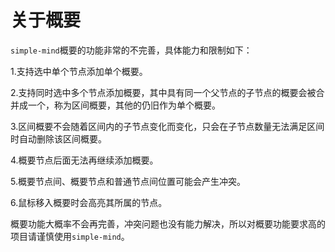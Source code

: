 # 关于概要

`simple-mind`概要的功能非常的不完善，具体能力和限制如下：

1.支持选中单个节点添加单个概要。

2.支持同时选中多个节点添加概要，其中具有同一个父节点的子节点的概要会被合并成一个，称为区间概要，其他的仍旧作为单个概要。

3.区间概要不会随着区间内的子节点变化而变化，只会在子节点数量无法满足区间时自动删除该区间概要。

4.概要节点后面无法再继续添加概要。

5.概要节点间、概要节点和普通节点间位置可能会产生冲突。

6.鼠标移入概要时会高亮其所属的节点。

概要功能大概率不会再完善，冲突问题也没有能力解决，所以对概要功能要求高的项目请谨慎使用`simple-mind`。